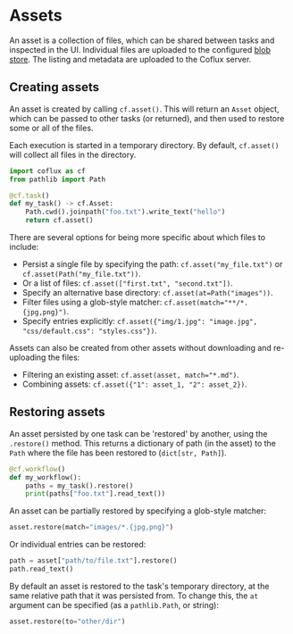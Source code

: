 # Assets

An asset is a collection of files, which can be shared between tasks and inspected in the UI. Individual files are uploaded to the configured [blob store](/blobs). The listing and metadata are uploaded to the Coflux server.

## Creating assets

An asset is created by calling `cf.asset()`. This will return an `Asset` object, which can be passed to other tasks (or returned), and then used to restore some or all of the files.

Each execution is started in a temporary directory. By default, `cf.asset()` will collect all files in the directory.

```python
import coflux as cf
from pathlib import Path

@cf.task()
def my_task() -> cf.Asset:
    Path.cwd().joinpath("foo.txt").write_text("hello")
    return cf.asset()
```

There are several options for being more specific about which files to include:

- Persist a single file by specifying the path: `cf.asset("my_file.txt")` or `cf.asset(Path("my_file.txt"))`.
- Or a list of files: `cf.asset(["first.txt", "second.txt"])`.
- Specify an alternative base directory: `cf.asset(at=Path("images"))`.
- Filter files using a glob-style matcher: `cf.asset(match="**/*.{jpg,png}")`.
- Specify entries explicitly: `cf.asset({"img/1.jpg": "image.jpg", "css/default.css": "styles.css"})`.

Assets can also be created from other assets without downloading and re-uploading the files:

- Filtering an existing asset: `cf.asset(asset, match="*.md")`.
- Combining assets: `cf.asset({"1": asset_1, "2": asset_2})`.

## Restoring assets

An asset persisted by one task can be 'restored' by another, using the `.restore()` method. This returns a dictionary of path (in the asset) to the `Path` where the file has been restored to (`dict[str, Path]`).

```python
@cf.workflow()
def my_workflow():
    paths = my_task().restore()
    print(paths["foo.txt"].read_text())
```

An asset can be partially restored by specifying a glob-style matcher:

```python
asset.restore(match="images/*.{jpg,png}")
```

Or individual entries can be restored:

```python
path = asset["path/to/file.txt"].restore()
path.read_text()
```

By default an asset is restored to the task's temporary directory, at the same relative path that it was persisted from. To change this, the `at` argument can be specified (as a `pathlib.Path`, or string):

```python
asset.restore(to="other/dir")
```
